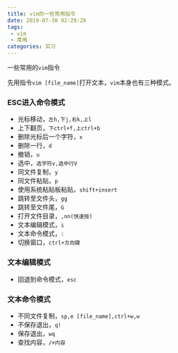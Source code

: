 ```yaml
---
title: vim的一些常用指令
date: 2019-07-30 02:29:28
tags:
 - vim 
 - 常用
categories: 实习
---
```

一些常用的`vim`指令
<!--more-->
先用指令`vim [file_name]`打开文本，`vim`本身也有三种模式。

### ESC进入命令模式

*   光标移动，`左h,下j,右k,上l`
*   上下翻页，`下ctrl+f,上ctrl+b`
*   删除光标后一个字符，`x`
*   删除一行，`d`
*   撤销，`u`
*   选中，`选字符v,选中行V`
*   同文件复制，`y`
*   同文件粘贴，`p`
*   使用系统粘贴板粘贴，`shift+insert`
*   跳转至文件头，`gg`
*   跳转至文件尾，`G`
*   打开文件目录，`,nn(快速按)`
*   文本编辑模式，`i`
*   文本命令模式，`:`
*   切换窗口，`ctrl+方向键`

### 文本编辑模式

*   回退到命令模式，`esc`

### 文本命令模式

*   不同文件复制，`sp,e [file_name],ctrl+w,w`
*   不保存退出，`q!`
*   保存退出，`wq`
*   查找内容，`/+内容`
